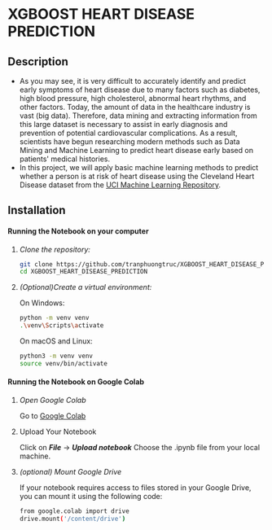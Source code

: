 # XGBOOST HEART DISEASE PREDICTION
## Description
- As you may see, it is very difficult to accurately identify and predict early symptoms of heart disease due to many factors such as diabetes, high blood pressure, high cholesterol, abnormal heart rhythms, and other factors. Today, the amount of data in the healthcare industry is vast (big data). Therefore, data mining and extracting information from this large dataset is necessary to assist in early diagnosis and prevention of potential cardiovascular complications. As a result, scientists have begun researching modern methods such as Data Mining and Machine Learning to predict heart disease early based on patients' medical histories.
- In this project, we will apply basic machine learning methods to predict whether a person is at risk of heart disease using the Cleveland Heart Disease dataset from the [UCI Machine Learning Repository](https://archive.ics.uci.edu/datasets).



## Installation

#### Running the Notebook on your computer

1. *Clone the repository:*
    ```sh
    git clone https://github.com/tranphuongtruc/XGBOOST_HEART_DISEASE_PREDICTION.git
    cd XGBOOST_HEART_DISEASE_PREDICTION
    ```

2. *(Optional)Create a virtual environment:*
   
    On Windows:
 
    ```sh
    python -m venv venv
    .\venv\Scripts\activate
    ```

    On macOS and Linux:

    ```sh
    python3 -m venv venv
    source venv/bin/activate
    ```

#### Running the Notebook on Google Colab

1. *Open Google Colab*

    Go to [Google Colab](https://colab.google/)

2. Upload Your Notebook

    Click on ***File*** -> ***Upload notebook***
    Choose the .ipynb file from your local machine.

3. *(optional) Mount Google Drive*

    If your notebook requires access to files stored in your Google Drive, you can mount it using the following code:

    ```sh
    from google.colab import drive
    drive.mount('/content/drive')
    ```
